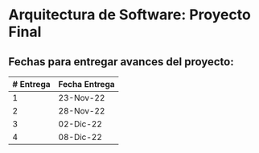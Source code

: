 # Arquitectura de Software: Proyecto Final

## Fechas para entregar avances del proyecto:

| # Entrega | Fecha Entrega |
| ------------- | ---------- |
| 1 | 23-Nov-22 |
| 2 | 28-Nov-22 |
| 3 | 02-Dic-22 |
| 4 | 08-Dic-22 |
